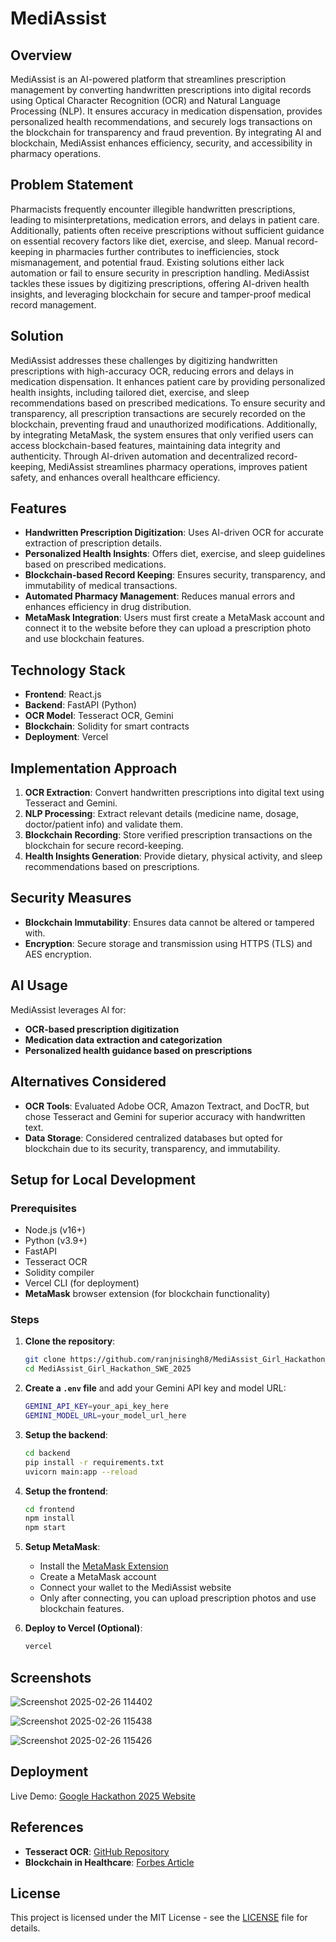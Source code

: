 # MediAssist

## Overview
MediAssist is an AI-powered platform that streamlines prescription management by converting handwritten prescriptions into digital records using Optical Character Recognition (OCR) and Natural Language Processing (NLP). It ensures accuracy in medication dispensation, provides personalized health recommendations, and securely logs transactions on the blockchain for transparency and fraud prevention. By integrating AI and blockchain, MediAssist enhances efficiency, security, and accessibility in pharmacy operations.

## Problem Statement
Pharmacists frequently encounter illegible handwritten prescriptions, leading to misinterpretations, medication errors, and delays in patient care. Additionally, patients often receive prescriptions without sufficient guidance on essential recovery factors like diet, exercise, and sleep. Manual record-keeping in pharmacies further contributes to inefficiencies, stock mismanagement, and potential fraud. Existing solutions either lack automation or fail to ensure security in prescription handling. MediAssist tackles these issues by digitizing prescriptions, offering AI-driven health insights, and leveraging blockchain for secure and tamper-proof medical record management.

## Solution
MediAssist addresses these challenges by digitizing handwritten prescriptions with high-accuracy OCR, reducing errors and delays in medication dispensation. It enhances patient care by providing personalized health insights, including tailored diet, exercise, and sleep recommendations based on prescribed medications. To ensure security and transparency, all prescription transactions are securely recorded on the blockchain, preventing fraud and unauthorized modifications. Additionally, by integrating MetaMask, the system ensures that only verified users can access blockchain-based features, maintaining data integrity and authenticity. Through AI-driven automation and decentralized record-keeping, MediAssist streamlines pharmacy operations, improves patient safety, and enhances overall healthcare efficiency.

## Features
- **Handwritten Prescription Digitization**: Uses AI-driven OCR for accurate extraction of prescription details.
- **Personalized Health Insights**: Offers diet, exercise, and sleep guidelines based on prescribed medications.
- **Blockchain-based Record Keeping**: Ensures security, transparency, and immutability of medical transactions.
- **Automated Pharmacy Management**: Reduces manual errors and enhances efficiency in drug distribution.
- **MetaMask Integration**: Users must first create a MetaMask account and connect it to the website before they can upload a prescription photo and use blockchain features.

## Technology Stack
- **Frontend**: React.js
- **Backend**: FastAPI (Python)
- **OCR Model**: Tesseract OCR, Gemini
- **Blockchain**: Solidity for smart contracts
- **Deployment**: Vercel

## Implementation Approach
1. **OCR Extraction**: Convert handwritten prescriptions into digital text using Tesseract and Gemini.
2. **NLP Processing**: Extract relevant details (medicine name, dosage, doctor/patient info) and validate them.
3. **Blockchain Recording**: Store verified prescription transactions on the blockchain for secure record-keeping.
4. **Health Insights Generation**: Provide dietary, physical activity, and sleep recommendations based on prescriptions.

## Security Measures
- **Blockchain Immutability**: Ensures data cannot be altered or tampered with.
- **Encryption**: Secure storage and transmission using HTTPS (TLS) and AES encryption.

## AI Usage
MediAssist leverages AI for:
- **OCR-based prescription digitization**
- **Medication data extraction and categorization**
- **Personalized health guidance based on prescriptions**

## Alternatives Considered
- **OCR Tools**: Evaluated Adobe OCR, Amazon Textract, and DocTR, but chose Tesseract and Gemini for superior accuracy with handwritten text.
- **Data Storage**: Considered centralized databases but opted for blockchain due to its security, transparency, and immutability.

## Setup for Local Development
### Prerequisites
- Node.js (v16+)
- Python (v3.9+)
- FastAPI
- Tesseract OCR
- Solidity compiler
- Vercel CLI (for deployment)
- **MetaMask** browser extension (for blockchain functionality)

### Steps
1. **Clone the repository**:
   ```sh
   git clone https://github.com/ranjnisingh8/MediAssist_Girl_Hackathon_SWE_2025.git
   cd MediAssist_Girl_Hackathon_SWE_2025
   ```

2. **Create a `.env` file** and add your Gemini API key and model URL:
   ```sh
   GEMINI_API_KEY=your_api_key_here
   GEMINI_MODEL_URL=your_model_url_here
   ```

3. **Setup the backend**:
   ```sh
   cd backend
   pip install -r requirements.txt
   uvicorn main:app --reload
   ```

4. **Setup the frontend**:
   ```sh
   cd frontend
   npm install
   npm start
   ```

5. **Setup MetaMask**:
   - Install the [MetaMask Extension](https://metamask.io/)
   - Create a MetaMask account
   - Connect your wallet to the MediAssist website
   - Only after connecting, you can upload prescription photos and use blockchain features.

6. **Deploy to Vercel (Optional)**:
   ```sh
   vercel
   ```

## Screenshots
![Screenshot 2025-02-26 114402](https://github.com/user-attachments/assets/78f4a0f7-abff-48b9-bfc7-7738e56cd988)

![Screenshot 2025-02-26 115438](https://github.com/user-attachments/assets/01cea6cc-6b7b-4b2c-8a26-1720b5669f2c)

![Screenshot 2025-02-26 115426](https://github.com/user-attachments/assets/90b8cad5-23e1-455d-8d53-f0104e912629)


## Deployment
Live Demo: [Google Hackathon 2025 Website](http://google-hackathon-2025.vercel.app)

## References
- **Tesseract OCR**: [GitHub Repository](https://github.com/tesseract-ocr/tesseract)
- **Blockchain in Healthcare**: [Forbes Article](https://www.forbes.com/sites/forbestechcouncil/2021/07/07/how-blockchain-technology-is-revolutionizing-the-healthcare-industry)

## License
This project is licensed under the MIT License - see the [LICENSE](LICENSE) file for details.

